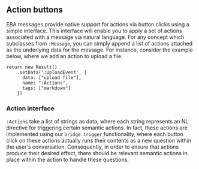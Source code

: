 ## Action buttons

EBA messages provide native support for actions via button clicks using a simple interface. This interface will enable you to apply a set of actions associated with a message via natural language. For any concept which subclasses from `:Message`, you can simply append a list of actions attached as the underlying data for the message. For instance, consider the example below, where we add an action to upload a file.

```
return new Result()
    .setData(':UploadEvent', {
      data: ["upload file"],
      name: ":Actions",
      tags: ["markdown"]
    })
```

### Action interface

`:Actions` take a list of strings as data, where each string represents an NL directive for triggering certain semantic actions. In fact, these actions are implemented using our `bridge.trigger` functionality, where each button click on these actions actually runs their contents as a new question within the user's conversation. Consequently, in order to ensure that actions produce their desired effect, there should be relevant semantic actions in place within the action to handle these questions.
